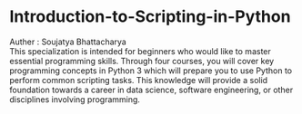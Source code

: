 # Introduction-to-Scripting-in-Python
Auther : Soujatya Bhattacharya <br>
This specialization is intended for beginners who would like to master essential programming skills. Through four courses, you will cover key programming concepts in Python 3 which will prepare you to use Python to perform common scripting tasks. This knowledge will provide a solid foundation towards a career in data science, software engineering, or other disciplines involving programming.
